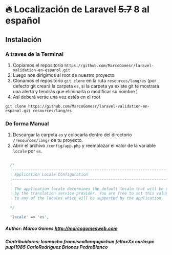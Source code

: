 # 🔥 Localización de Laravel ~~5.7~~ 8 al español          

## Instalación

### A traves de la Terminal

1. Copiamos el repositorio `https://github.com/MarcoGomesr/laravel-validation-en-espanol.git`
2. Luego nos dirigimos al root de nuestro proyecto
3. Clonamos el repositorio `git clone` en la ruta `resources/lang/es` (por defecto git creará la carpeta `es`, si la carpeta ya existe git te mostrará una alerta y tendrás que eliminarla o modificar su nombre )
4. Así deberá verse una vez estés en el root 
 
``` git clone https://github.com/MarcoGomesr/laravel-validation-en-espanol.git resources/lang/es ```


### De forma Manual

1. Descargar la carpeta `es` y colocarla dentro del directorio `/resources/lang/` de tu proyecto.
2. Abrir el archivo `/config/app.php` y reemplazar el valor de la variable `locale` por `es`.

```php

  /*
  |--------------------------------------------------------------------------
  | Application Locale Configuration
  |--------------------------------------------------------------------------
  |
  | The application locale determines the default locale that will be used
  | by the translation service provider. You are free to set this value
  | to any of the locales which will be supported by the application.
  |
  */

  'locale' => 'es',

```

##### Author: Marco Gomes <http://marcogomesweb.com>
##### Contribuidores: lcamacho franciscollanquipichun feltoxXx carlospc pupi1985 CarloRodriguez Briones PedroBlanco
